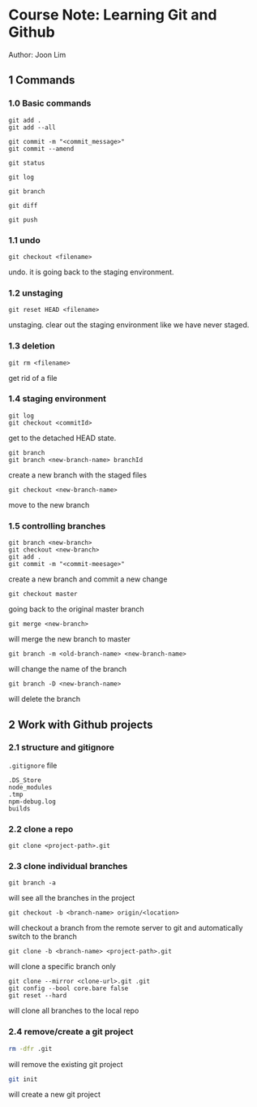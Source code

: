 Course Note: Learning Git and Github
====================================

Author: Joon Lim


## 1 Commands

### 1.0 Basic commands

```git
git add .
git add --all

git commit -m "<commit_message>"
git commit --amend

git status

git log

git branch

git diff

git push
```

### 1.1 undo
```git 
git checkout <filename>
```
undo. it is going back to the staging environment.

### 1.2 unstaging
```git 
git reset HEAD <filename>
```
unstaging. clear out the staging environment like we have never staged.

### 1.3 deletion

```git
git rm <filename>
```
get rid of a file

### 1.4 staging environment

```git
git log
git checkout <commitId>
```
get to the detached HEAD state.

```git
git branch
git branch <new-branch-name> branchId
```
create a new branch with the staged files

```git
git checkout <new-branch-name>
```
move to the new branch

### 1.5 controlling branches

```git
git branch <new-branch>
git checkout <new-branch>
git add .
git commit -m "<commit-meesage>"
```
create a new branch and commit a new change

```git
git checkout master
```
going back to the original master branch

```git
git merge <new-branch>
```
will merge the new branch to master

```git
git branch -m <old-branch-name> <new-branch-name>
```
will change the name of the branch

```git
git branch -D <new-branch-name>
```
will delete the branch

## 2 Work with Github projects

### 2.1 structure and gitignore

`.gitignore` file

```
.DS_Store
node_modules
.tmp
npm-debug.log
builds
```

### 2.2 clone a repo

```git
git clone <project-path>.git
```

### 2.3 clone individual branches

```git
git branch -a 
```
will see all the branches in the project

```git
git checkout -b <branch-name> origin/<location>
```
will checkout a branch from the remote server to git and automatically switch to the branch

```git
git clone -b <branch-name> <project-path>.git
```
will clone a specific branch only

```git
git clone --mirror <clone-url>.git .git
git config --bool core.bare false
git reset --hard
```
will clone all branches to the local repo

### 2.4 remove/create a git project

```bash
rm -dfr .git
```
will remove the existing git project

```bash
git init
```
will create a new git project

